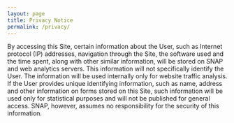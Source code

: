 ```yaml
---
layout: page
title: Privacy Notice
permalink: /privacy/
---
```

By accessing this Site, certain information about the User, such as Internet protocol (IP) addresses, navigation through the Site, the software used and the time spent, along with other similar information, will be stored on SNAP and web analytics servers. This information will not specifically identify the User. The information will be used internally only for website traffic analysis. If the User provides unique identifying information, such as name, address and other information on forms stored on this Site, such information will be used only for statistical purposes and will not be published for general access. SNAP, however, assumes no responsibility for the security of this information.